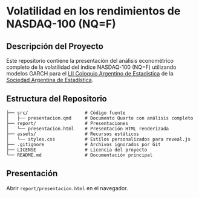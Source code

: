 # Volatilidad en los rendimientos de NASDAQ-100 (NQ=F)

## Descripción del Proyecto

Este repositorio contiene la presentación del análisis econométrico completo de la volatilidad del índice NASDAQ-100 (NQ=F) utilizando modelos GARCH para el [LII Coloquio Argentino de Estadística](https://curso-de-admisi-n-especial-jee-2024--dbulloni.on.websim.ai/#inicio) de la [Sociedad Argentina de Estadística](https://www.s-a-e.org.ar).

## Estructura del Repositorio

```
├── src/                     # Código fuente
│   ├── presentacion.qmd     # Documento Quarto con análisis completo
├── report/                  # Presentaciones
│   └── presentacion.html    # Presentación HTML renderizada
├── assets/                  # Recursos estáticos
│   └── styles.css           # Estilos personalizados para reveal.js
├── .gitignore               # Archivos ignorados por Git
├── LICENSE                  # Licencia del proyecto
└── README.md                # Documentación principal
```

## Presentación

Abrir `report/presentacion.html` en el navegador.
